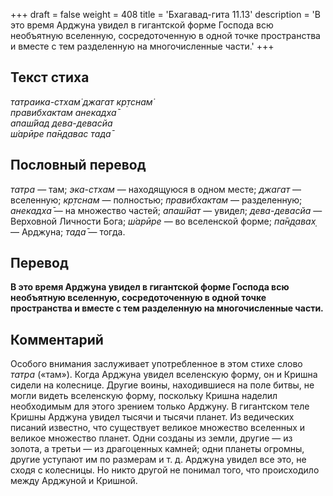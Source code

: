 +++
draft = false
weight = 408
title = 'Бхагавад-гита 11.13'
description = 'В это время Арджуна увидел в гигантской форме Господа всю необъятную вселенную, сосредоточенную в одной точке пространства и вместе с тем разделенную на многочисленные части.'
+++

## Текст стиха

_татраика-стхам̇ джагат кр̣тснам̇  
правибхактам анекадха̄  
апаш́йад дева-девасйа  
ш́арӣре па̄н̣д̣авас тада̄_

## Пословный перевод

_татра_ — там; _эка_\-_стхам_ — находящуюся в одном месте; _джагат_ — вселенную; _кр̣тснам_ — полностью; _правибхактам_ — разделенную; _анекадха̄_ — на множество частей; _апаш́йат_ — увидел; _дева_\-_девасйа_ — Верховной Личности Бога; _ш́арӣре_ — во вселенской форме; _па̄н̣д̣авах̣_ — Арджуна; _тада̄_ — тогда.

## Перевод

**В это время Арджуна увидел в гигантской форме Господа всю необъятную вселенную, сосредоточенную в одной точке пространства и вместе с тем разделенную на многочисленные части.**

## Комментарий

Особого внимания заслуживает употребленное в этом стихе слово _татра_ («там»). Когда Арджуна увидел вселенскую форму, он и Кришна сидели на колеснице. Другие воины, находившиеся на поле битвы, не могли видеть вселенскую форму, поскольку Кришна наделил необходимым для этого зрением только Арджуну. В гигантском теле Кришны Арджуна увидел тысячи и тысячи планет. Из ведических писаний известно, что существует великое множество вселенных и великое множество планет. Одни созданы из земли, другие — из золота, а третьи — из драгоценных камней; одни планеты огромны, другие уступают им по размерам и т. д. Арджуна увидел все это, не сходя с колесницы. Но никто другой не понимал того, что происходило между Арджуной и Кришной.
